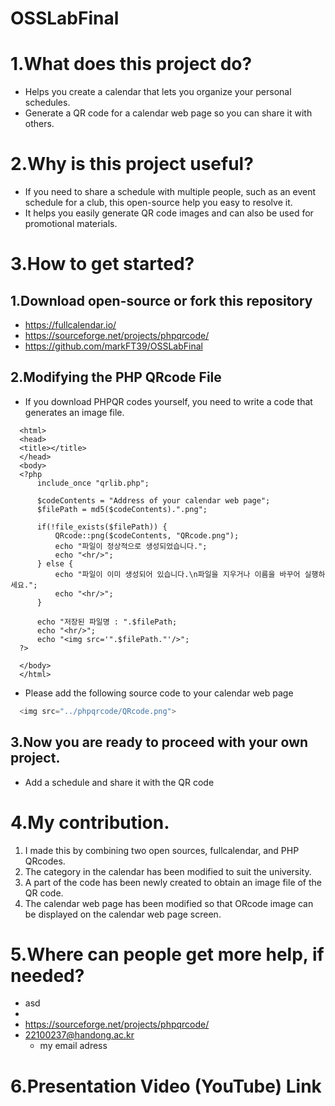 # OSSLabFinal

1.What does this project do?
==========================
  - Helps you create a calendar that lets you organize your personal schedules.
  - Generate a QR code for a calendar web page so you can share it with others.

2.Why is this project useful?
==========================
  - If you need to share a schedule with multiple people, such as an event schedule for a club, this open-source help you easy to resolve it.
  - It helps you easily generate QR code images and can also be used for promotional materials.

3.How to get started?
==========================
  1.Download open-source or fork this repository 
  ---------------------------------------------
  - https://fullcalendar.io/
  - https://sourceforge.net/projects/phpqrcode/
  - https://github.com/markFT39/OSSLabFinal
  
  2.Modifying the PHP QRcode File 
  ---------------------------------------------
  - If you download PHPQR codes yourself, you need to write a code that generates an image file.
  ```
    <html>
    <head>
    <title></title>
    </head>
    <body>
    <?php
        include_once "qrlib.php";

        $codeContents = "Address of your calendar web page";
        $filePath = md5($codeContents).".png";

        if(!file_exists($filePath)) {
            QRcode::png($codeContents, "QRcode.png");
            echo "파일이 정상적으로 생성되었습니다.";
            echo "<hr/>";
        } else {
            echo "파일이 이미 생성되어 있습니다.\n파일을 지우거나 이름을 바꾸어 실행하세요.";
            echo "<hr/>";
        }

        echo "저장된 파일명 : ".$filePath;
        echo "<hr/>";
        echo "<img src='".$filePath."'/>";
    ?>

    </body>
    </html>
   ```
   
   -  Please add the following source code to your calendar web page
  
  ```c
    <img src="../phpqrcode/QRcode.png">
  ```
  
  3.Now you are ready to proceed with your own project.
  ---------------------------------------------
  - Add a schedule and share it with the QR code

4.My contribution.
==========================
  1. I made this by combining two open sources, fullcalendar, and PHP QRcodes.
  2. The category in the calendar has been modified to suit the university.
  3. A part of the code has been newly created to obtain an image file of the QR code.
  4. The calendar web page has been modified so that ORcode image can be displayed on the calendar web page screen.

5.Where can people get more help, if needed?
==========================
  - asd
  -  
  - https://sourceforge.net/projects/phpqrcode/
  - 22100237@handong.ac.kr
    - my email adress


6.Presentation Video (YouTube) Link
==========================


